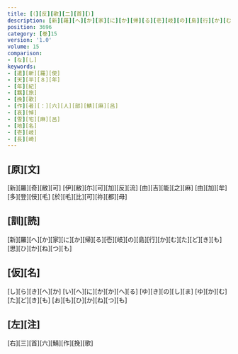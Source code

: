 ```yaml
---
title: [（][反][歌][二][首][）]
description: [新][羅][へ][か][家][に][か][帰][る][壱][岐][の][島][行][か][む][た][ど][き][も][思][ひ][か][ね][つ][も]
position: 3696
category: [巻]15
version: '1.0'
volume: 15
comparison:
- [な][し]
keywords:
- [遣][新][羅][使]
- [天][平][８][年]
- [年][紀]
- [羈][旅]
- [挽][歌]
- [作][者][：][六][人][部][鯖][麻][呂]
- [哀][悼]
- [雪][宅][麻][呂]
- [地][名]
- [壱][岐]
- [長][崎]
---
```


## [原][文]

[新][羅][奇][敝][可] [伊][敝][尓][可][加][反][流] [由][吉][能][之][麻] [由][加][牟][多][登][伎][毛] [於][毛][比][可][祢][都][母]

## [訓][読]

[新][羅][へ][か][家][に][か][帰][る][壱][岐][の][島][行][か][む][た][ど][き][も][思][ひ][か][ね][つ][も]

## [仮][名]

[し][ら][き][へ][か] [い][へ][に][か][か][へ][る] [ゆ][き][の][し][ま] [ゆ][か][む][た][ど][き][も] [お][も][ひ][か][ね][つ][も]

## [左][注]

[右][三][首][六][鯖][作][挽][歌]
